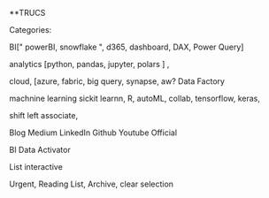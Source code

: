 **TRUCS


Categories:

 BI[" powerBI, snowflake ", d365, dashboard, DAX, Power Query]
 
 
 
 
 
 
 
 analytics [python, pandas, jupyter, polars ]
 , 
 
 
 cloud, [azure, fabric, big query, synapse, aw? Data Factory

 
 
 machnine learning sickit learnn, R,  autoML, collab, tensorflow, keras, 




 shift left associate, 

Blog
Medium
LinkedIn
Github
Youtube
Official



BI Data Activator



List interactive


Urgent, Reading List, Archive, clear selection
